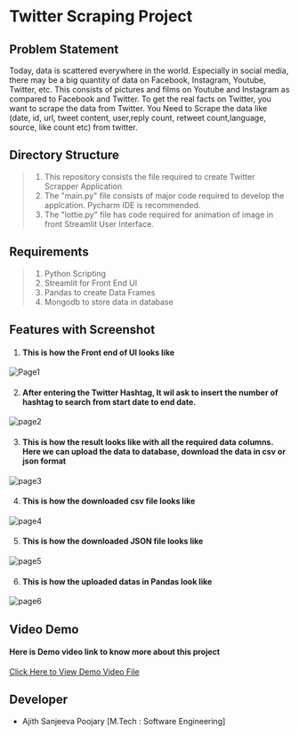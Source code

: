 # Twitter Scraping Project

## Problem Statement
Today, data is scattered everywhere in the world. 
Especially in social media, there may be a big quantity of data on Facebook, Instagram, Youtube, Twitter, etc. 
This consists of pictures and films on Youtube and Instagram as compared to Facebook and Twitter. 
To get the real facts on Twitter, you want to scrape the data from Twitter.
You Need to Scrape the data like (date, id, url, tweet content, user,reply count, retweet count,language, source, like count etc) from twitter.

## Directory Structure
> 1. This repository consists the file required to create Twitter Scrapper Application
> 2. The "main.py" file consists of major code required to develop the applcation. Pycharm IDE is recommended.
> 3. The "lottie.py" file has code required for animation of image in front Streamlit User Interface.

## Requirements
> 1. Python Scripting
> 2. Streamlit for Front End UI
> 3. Pandas to create Data Frames
> 3. Mongodb to store data in database

## Features with Screenshot

1. #### This is how the Front end of UI looks like

![Page1](https://user-images.githubusercontent.com/110689952/197864295-82fb77c4-91b7-4344-96c9-f164f8ed0b11.png)

2. #### After entering the Twitter Hashtag, It wil ask to insert the number of hashtag to search from start date to end date.

![page2](https://user-images.githubusercontent.com/110689952/197864378-e780b428-b1dc-426d-9930-c3ecc6e9550e.png)

3. #### This is how the result looks like with all the required data columns. Here we can upload the data to database, download the data in csv or json format

![page3](https://user-images.githubusercontent.com/110689952/197864397-4b5fbdd5-497a-42a3-9c18-ba2bb50e55f3.png)

4. #### This is how the downloaded csv file looks like

![page4](https://user-images.githubusercontent.com/110689952/197864411-a6f87168-32b6-41ba-bf8d-abc8ad30448d.png)

5. #### This is how the downloaded JSON file looks like

![page5](https://user-images.githubusercontent.com/110689952/197864430-19561cb9-fd2c-42cd-8670-dbbe6b2fba31.png)

6. #### This is how the uploaded datas in Pandas look like
![page6](https://user-images.githubusercontent.com/110689952/197864439-3a0af355-967d-43eb-8fa3-2562b6bdfc25.png)

## Video Demo
#### Here is Demo video link to know more about this project
[Click Here to View Demo Video File](https://drive.google.com/file/d/1YZXtvjGX6e8jTrBrUJ03tWAbPXgRVU0_/view?usp=sharing)

## Developer
+ Ajith Sanjeeva Poojary [M.Tech : Software Engineering]
